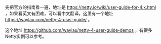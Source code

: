 先把官方的指南看一遍，地址是 https://netty.io/wiki/user-guide-for-4.x.html ，如果看英文有困难，可以看中文翻译，这里有一个地址 https://waylau.com/netty-4-user-guide/ 。

这个地址 https://github.com/waylau/netty-4-user-guide-demos ，有很多Netty实例可以参考。
